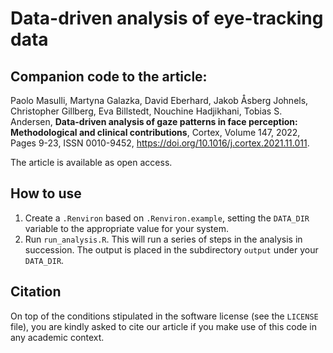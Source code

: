 # Data-driven analysis of eye-tracking data

## Companion code to the article: 
Paolo Masulli, Martyna Galazka, David Eberhard, Jakob Åsberg Johnels, Christopher Gillberg, Eva Billstedt, Nouchine Hadjikhani, Tobias S. Andersen,
**Data-driven analysis of gaze patterns in face perception: Methodological and clinical contributions**,
Cortex, Volume 147, 2022, Pages 9-23, ISSN 0010-9452, https://doi.org/10.1016/j.cortex.2021.11.011.

The article is available as open access.

## How to use

1. Create a `.Renviron` based on `.Renviron.example`, setting the `DATA_DIR` variable to the appropriate value for your system.
2. Run `run_analysis.R`. This will run a series of steps in the analysis in succession. The output is placed in the subdirectory `output` under your `DATA_DIR`.

## Citation

On top of the conditions stipulated in the software license (see the `LICENSE` file), you are kindly asked to cite our article if you make use of this code in any academic context.
